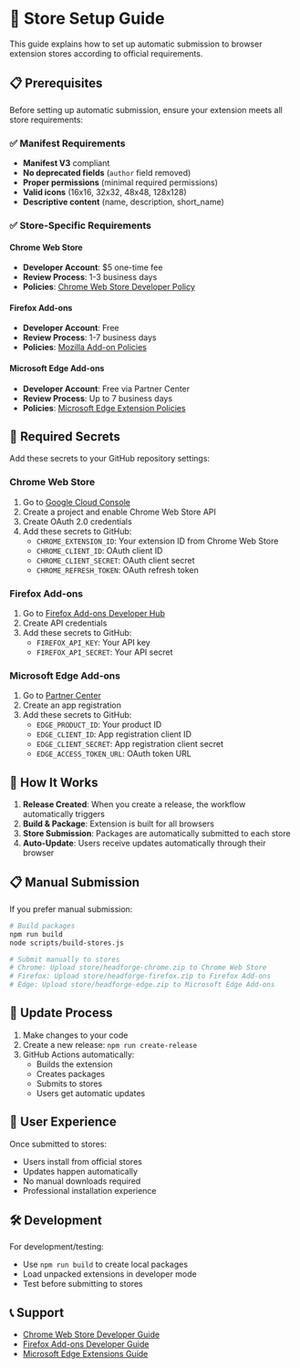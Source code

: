 # 🏪 Store Setup Guide

This guide explains how to set up automatic submission to browser extension stores according to official requirements.

## 📋 Prerequisites

Before setting up automatic submission, ensure your extension meets all store requirements:

### ✅ Manifest Requirements
- **Manifest V3** compliant
- **No deprecated fields** (`author` field removed)
- **Proper permissions** (minimal required permissions)
- **Valid icons** (16x16, 32x32, 48x48, 128x128)
- **Descriptive content** (name, description, short_name)

### ✅ Store-Specific Requirements

#### Chrome Web Store
- **Developer Account**: $5 one-time fee
- **Review Process**: 1-3 business days
- **Policies**: [Chrome Web Store Developer Policy](https://developer.chrome.com/docs/webstore/program-policies/)

#### Firefox Add-ons
- **Developer Account**: Free
- **Review Process**: 1-7 business days
- **Policies**: [Mozilla Add-on Policies](https://developer.mozilla.org/en-US/docs/Mozilla/Add-ons/AMO/Policy)

#### Microsoft Edge Add-ons
- **Developer Account**: Free via Partner Center
- **Review Process**: Up to 7 business days
- **Policies**: [Microsoft Edge Extension Policies](https://learn.microsoft.com/en-us/microsoft-edge/extensions-chromium/publish/publish-extension)

## 🔑 Required Secrets

Add these secrets to your GitHub repository settings:

### Chrome Web Store
1. Go to [Google Cloud Console](https://console.cloud.google.com/)
2. Create a project and enable Chrome Web Store API
3. Create OAuth 2.0 credentials
4. Add these secrets to GitHub:
   - `CHROME_EXTENSION_ID`: Your extension ID from Chrome Web Store
   - `CHROME_CLIENT_ID`: OAuth client ID
   - `CHROME_CLIENT_SECRET`: OAuth client secret
   - `CHROME_REFRESH_TOKEN`: OAuth refresh token

### Firefox Add-ons
1. Go to [Firefox Add-ons Developer Hub](https://addons.mozilla.org/developers/)
2. Create API credentials
3. Add these secrets to GitHub:
   - `FIREFOX_API_KEY`: Your API key
   - `FIREFOX_API_SECRET`: Your API secret

### Microsoft Edge Add-ons
1. Go to [Partner Center](https://partner.microsoft.com/dashboard)
2. Create an app registration
3. Add these secrets to GitHub:
   - `EDGE_PRODUCT_ID`: Your product ID
   - `EDGE_CLIENT_ID`: App registration client ID
   - `EDGE_CLIENT_SECRET`: App registration client secret
   - `EDGE_ACCESS_TOKEN_URL`: OAuth token URL

## 🚀 How It Works

1. **Release Created**: When you create a release, the workflow automatically triggers
2. **Build & Package**: Extension is built for all browsers
3. **Store Submission**: Packages are automatically submitted to each store
4. **Auto-Update**: Users receive updates automatically through their browser

## 📋 Manual Submission

If you prefer manual submission:

```bash
# Build packages
npm run build
node scripts/build-stores.js

# Submit manually to stores
# Chrome: Upload store/headforge-chrome.zip to Chrome Web Store
# Firefox: Upload store/headforge-firefox.zip to Firefox Add-ons
# Edge: Upload store/headforge-edge.zip to Microsoft Edge Add-ons
```

## 🔄 Update Process

1. Make changes to your code
2. Create a new release: `npm run create-release`
3. GitHub Actions automatically:
   - Builds the extension
   - Creates packages
   - Submits to stores
   - Users get automatic updates

## 📱 User Experience

Once submitted to stores:
- Users install from official stores
- Updates happen automatically
- No manual downloads required
- Professional installation experience

## 🛠️ Development

For development/testing:
- Use `npm run build` to create local packages
- Load unpacked extensions in developer mode
- Test before submitting to stores

## 📞 Support

- [Chrome Web Store Developer Guide](https://developer.chrome.com/docs/webstore/)
- [Firefox Add-ons Developer Guide](https://extensionworkshop.com/)
- [Microsoft Edge Extensions Guide](https://docs.microsoft.com/en-us/microsoft-edge/extensions-chromium/)

